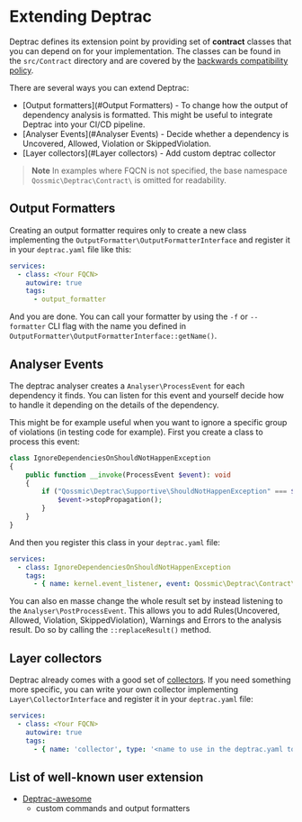 # Extending Deptrac

Deptrac defines its extension point by providing set of **contract** classes
that you can depend on for your implementation. The classes can be found in
the `src/Contract` directory and are covered by
the [backwards compatibility policy](bc_policy.md).

There are several ways you can extend Deptrac:

- [Output formatters](#Output Formatters) - To change how the output of
  dependency analysis is formatted. This might be useful to integrate Deptrac
  into your CI/CD pipeline.
- [Analyser Events](#Analyser Events) - Decide whether a dependency is
  Uncovered, Allowed, Violation or SkippedViolation.
- [Layer collectors](#Layer collectors) - Add custom deptrac collector

> **Note**
> In examples where FQCN is not specified, the base
> namespace `Qossmic\Deptrac\Contract\` is omitted for readability.

## Output Formatters

Creating an output formatter requires only to create a new class implementing
the `OutputFormatter\OutputFormatterInterface` and
register it
in your `deptrac.yaml` file like this:

```yaml
services:
  - class: <Your FQCN>
    autowire: true
    tags:
      - output_formatter
```

And you are done. You can call your formatter by using the `-f` or `--formatter`
CLI flag with the name you defined
in `OutputFormatter\OutputFormatterInterface::getName()`.

## Analyser Events

The deptrac analyser creates a `Analyser\ProcessEvent` for each dependency it
finds. You
can listen for this event and yourself decide how to handle it depending on the
details of the dependency.

This might be for example useful when you want to ignore a specific group of
violations (in testing code for example). First you create a class to process
this event:

```php
class IgnoreDependenciesOnShouldNotHappenException
{
    public function __invoke(ProcessEvent $event): void
    {
        if ("Qossmic\Deptrac\Supportive\ShouldNotHappenException" === $event->dependentReference->getToken()->toString()) {
            $event->stopPropagation();
        }
    }
}
```

And then you register this class in your `deptrac.yaml` file:

```yaml
services:
  - class: IgnoreDependenciesOnShouldNotHappenException
    tags:
      - { name: kernel.event_listener, event: Qossmic\Deptrac\Contract\Analyser\ProcessEvent }
```

You can also en masse change the whole result set by instead listening to
the `Analyser\PostProcessEvent`. This allows you to add Rules(Uncovered,
Allowed, Violation, SkippedViolation),
Warnings and Errors to the analysis result. Do so by calling
the `::replaceResult()` method.

## Layer collectors

Deptrac already comes with a good set of [collectors](collectors.md). If you
need something more specific, you can write your own collector
implementing `Layer\CollectorInterface` and register it in your `deptrac.yaml`
file:

```yaml
services:
  - class: <Your FQCN>
    autowire: true
    tags:
      - { name: 'collector', type: '<name to use in the deptrac.yaml to invoke the collector>' }
```

## List of well-known user extension

- [Deptrac-awesome](https://packagist.org/packages/dance-engineer/deptrac-awesome)
    - custom commands and output formatters
